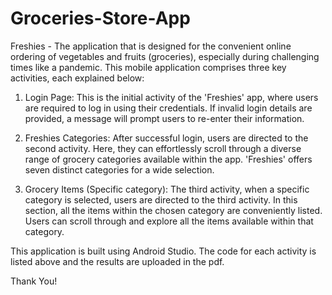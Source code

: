 # Groceries-Store-App

Freshies - The application that is designed for the convenient online ordering of vegetables and fruits (groceries), especially during challenging times like a pandemic. This mobile application comprises three key activities, each explained below:

1. Login Page:
This is the initial activity of the 'Freshies' app, where users are required to log in using their credentials. If invalid login details are provided, a message will prompt users to re-enter their information.

3. Freshies Categories:
After successful login, users are directed to the second activity. Here, they can effortlessly scroll through a diverse range of grocery categories available within the app. 'Freshies' offers seven distinct categories for a wide selection.

4. Grocery Items (Specific category):
The third activity, when a specific category is selected, users are directed to the third activity. In this section, all the items within the chosen category are conveniently listed. Users can scroll through and explore all the items available within that category.

This application is built using Android Studio. The code for each activity is listed above and the results are uploaded in the pdf.

Thank You!
